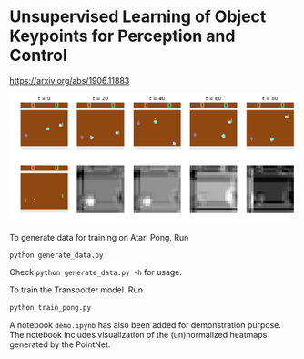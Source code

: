 # Unsupervised Learning of Object Keypoints for Perception and Control

https://arxiv.org/abs/1906.11883

![timesteps figure](assets/timesteps.png)
![heatmaps figure](assets/heatmaps_unnormalized.png)



To generate data for training on Atari Pong. Run 

```python
python generate_data.py
```

Check `python generate_data.py -h` for usage.

To train the Transporter model. Run 

```python
python train_pong.py
```

A notebook `demo.ipynb` has also been added for demonstration purpose. The notebook includes visualization of
the (un)normalized heatmaps generated by the PointNet.
